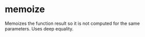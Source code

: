 # memoize

Memoizes the function result so it is not computed for the same parameters. Uses deep equality.
